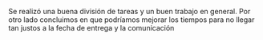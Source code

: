 Se realizó una buena división de tareas y un buen trabajo en general. Por otro lado concluimos en que podríamos mejorar los tiempos para no llegar tan justos a la fecha de entrega y la comunicación